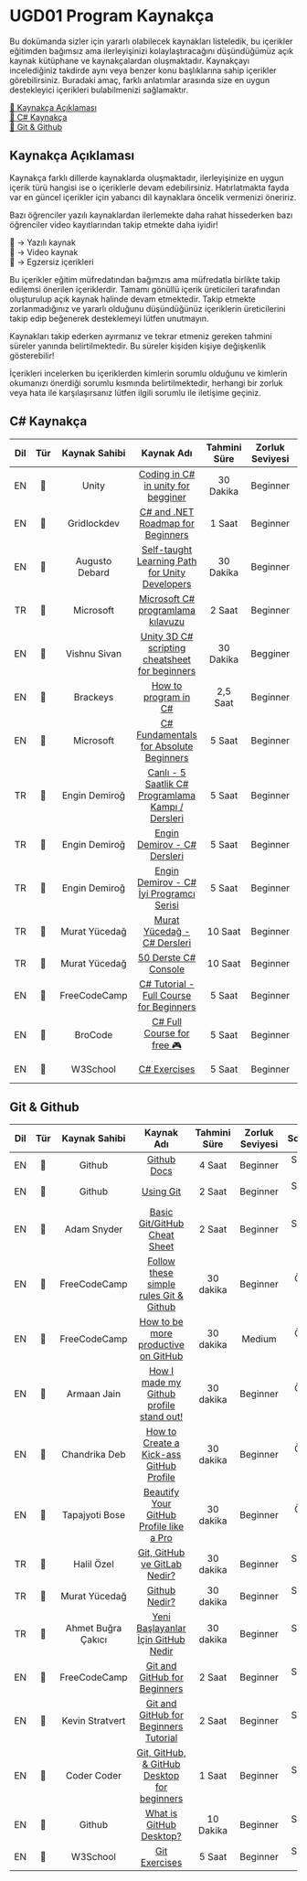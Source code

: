 # UGD01 Program Kaynakça

Bu dokümanda sizler için yararlı olabilecek kaynakları listeledik, bu içerikler eğitimden bağımsız ama ilerleyişinizi kolaylaştıracağını düşündüğümüz açık kaynak kütüphane ve kaynakçalardan oluşmaktadır. Kaynakçayı incelediğiniz takdirde aynı veya benzer konu başlıklarına sahip içerikler görebilirsiniz. Buradaki amaç, farklı anlatımlar arasında size en uygun destekleyici içerikleri bulabilmenizi sağlamaktır.

[📌 Kaynakça Açıklaması](#1) <br>
[📌 C# Kaynakça](#2) <br>
[📌 Git & Github](#3) <br>



## <a name="1"></a>Kaynakça Açıklaması

Kaynakça farklı dillerde kaynaklarda oluşmaktadır, ilerleyişinize en uygun içerik türü hangisi ise o içeriklerle devam edebilirsiniz. Hatırlatmakta fayda var en güncel içerikler için yabancı dil kaynaklara öncelik vermenizi öneririz.

Bazı öğrenciler yazılı kaynaklardan ilerlemekte daha rahat hissederken bazı öğrenciler video kayıtlarından takip etmekte daha iyidir!

📑 -> Yazılı kaynak  <br>
🎥 -> Video kaynak <br>
📝 -> Egzersiz içerikleri <br>

Bu içerikler eğitim müfredatından bağımzıs ama müfredatla birlikte takip edilemsi önerilen içeriklerdir. Tamamı gönüllü içerik üreticileri tarafından oluşturulup açık kaynak halinde devam etmektedir. Takip etmekte zorlanmadığınız ve yararlı olduğunu düşündüğünüz içeriklerin üreticilerini takip edip beğenerek desteklemeyi lütfen unutmayın.

Kaynakları takip ederken ayırmanız ve tekrar etmeniz gereken tahmini süreler yanında belirtilmektedir. Bu süreler kişiden kişiye değişkenlik gösterebilir!

İçerikleri incelerken bu içeriklerden kimlerin sorumlu olduğunu ve kimlerin okumanızı önerdiği sorumlu kısmında belirtilmektedir, herhangi bir zorluk veya hata ile karşılaşırsanız lütfen ilgili sorumlu ile iletişime geçiniz.

## <a name="2"></a>C# Kaynakça

|Dil|Tür  |Kaynak Sahibi |         Kaynak Adı          |  Tahmini Süre |Zorluk Seviyesi |Sorumlu |
|:--:|:-----:|:-----:|:-------------------------------------:|:--------------:|:-------------:|:---------------------:|
|EN  |📑     |Unity | [Coding in C# in unity for begginer](https://unity.com/how-to/learning-c-sharp-unity-beginners)                                                        |30 Dakika        |Beginner  | Ömer Ekit          |
|EN  |📑     |Gridlockdev | [C# and .NET Roadmap for Beginners](https://github.com/gridlocdev/csharp-learning-roadmap)                                                             |1 Saat           |Beginner | Ömer Ekit          |  
|EN  |📑     |Augusto Debard | [Self-taught Learning Path for Unity Developers](https://medium.com/@amichelidebard/self-taught-learning-path-for-unity-developers-cedbc0e2c73a)       |30 Dakika        |Beginner | Ömer Ekit          |   
|TR  |📑     |Microsoft | [Microsoft C# programlama kılavuzu](https://learn.microsoft.com/tr-tr/dotnet/csharp/programming-guide/)                                                |2 Saat           |Beginner | Ömer Ekit          |   
|EN  |📑     |Vishnu Sivan | [Unity 3D C# scripting cheatsheet for beginners](https://blog.devgenius.io/unity-3d-c-scripting-cheatsheet-for-beginners-be6030b5a9ed)                 |30 Dakika        |Begginer | Ömer Ekit          |
|EN  |🎥     |Brackeys | [How to program in C#](https://www.youtube.com/playlist?list=PLPV2KyIb3jR4CtEelGPsmPzlvP7ISPYzR)                 |2,5 Saat        |Beginner | Ömer Ekit          |
|EN  |🎥     |Microsoft | [C# Fundamentals for Absolute Beginners](https://learn.microsoft.com/en-us/shows/csharp-fundamentals-for-absolute-beginners/)                 |5 Saat        |Beginner | Ömer Ekit          |
|TR  |🎥     |Engin Demiroğ  | [Canlı - 5 Saatlik C# Programlama Kampı / Dersleri](https://www.youtube.com/watch?v=2EkMrrX9sYY&ab_channel=EnginDemiro%C4%9F)                 |5 Saat        |Beginner | Ömer Ekit          |
|TR  |🎥     |Engin Demiroğ | [Engin Demirov - C# Dersleri](https://www.youtube.com/playlist?list=PLqG356ExoxZU5keiJwuHDpXqULLffwRYD)                 |5 Saat        |Beginner | Ömer Ekit          |
|TR  |🎥     |Engin Demiroğ | [Engin Demirov - C# İyi Programcı Serisi](https://www.youtube.com/playlist?list=PLqG356ExoxZXauNTWImDGmhSXEB7TBah-)                 |5 Saat        |Beginner | Ömer Ekit          |
|TR  |🎥     |Murat Yücedağ | [Murat Yücedağ - C# Dersleri](https://www.youtube.com/playlist?list=PLqG356ExoxZXauNTWImDGmhSXEB7TBah-)                 |10 Saat        |Beginner | Ömer Ekit          |
|TR  |🎥     |Murat Yücedağ | [50 Derste C# Console](https://www.youtube.com/playlist?list=PLKnjBHu2xXNPKBD9ZatMx5XHFIekWIU78)                 |10 Saat        |Beginner | Ersoy Kaya          |
|EN  |🎥     |FreeCodeCamp | [C# Tutorial - Full Course for Beginners](https://www.youtube.com/watch?v=GhQdlIFylQ8&ab_channel=freeCodeCamp.org)                 |5 Saat        |Beginner | Ömer Ekit          |
|EN  |🎥     |BroCode | [C# Full Course for free 🎮](https://www.youtube.com/watch?v=wxznTygnRfQ&ab_channel=BroCode)                 |5 Saat        |Beginner | Ömer Ekit          |
|EN  |📝     |W3School | [C# Exercises](https://www.w3schools.com/cs/cs_exercises.php)                 |5 Saat        |Beginner | Ömer Ekit          |

## <a name="3"></a>Git & Github

|Dil|Tür  |Kaynak Sahibi |         Kaynak Adı          |  Tahmini Süre |Zorluk Seviyesi |Sorumlu |
|:--:|:-----:|:-----:|:-------------------------------------:|:--------------:|:-------------:|:---------------------:|
|EN  |📑     |Github | [Github Docs](https://docs.github.com/en)                                                        |4 Saat        |Beginner  | Serkan Alıç          |
|EN  |📑     |Github | [Using Git](https://docs.github.com/en/get-started/using-git/about-git#:~:text=Using-,Git,-About%20Git)                                                             |2 Saat          |Beginner | Serkan Alıç         |  
|EN  |📑     |Adam Snyder | [Basic Git/GitHub Cheat Sheet](https://medium.com/better-programming/basic-git-github-cheat-sheet-fa020831cb35)                                                             |2 Saat          |Beginner | Serkan Alıç         |
|EN  |📑     |FreeCodeCamp | [Follow these simple rules Git & Github](https://medium.com/free-code-camp/follow-these-simple-rules-and-youll-become-a-git-and-github-master-e1045057468f)                                                             |30 dakika          |Beginner | Ömer ekit         |
|EN  |📑     |FreeCodeCamp | [How to be more productive on GitHub](https://medium.com/free-code-camp/how-to-be-more-productive-on-github-c3cedab043e3)                                                             |30 dakika          |Medium | Ömer ekit         |
|EN  |📑     |Armaan Jain | [How I made my Github profile stand out!](https://medium.com/@developinggamer/how-i-made-my-github-profile-stand-out-d2d2bf6e98c7)                                                             |30 dakika          |Beginner | Ömer ekit         |
|EN  |📑     |Chandrika Deb | [How to Create a Kick-ass GitHub Profile](https://medium.com/geekculture/how-to-create-a-kick-ass-github-profile-that-attracts-top-tech-jobs-784e618b9048)                                                             |30 dakika          |Beginner | Ömer ekit         |
|EN  |📑     |Tapajyoti Bose | [Beautify Your GitHub Profile like a Pro](https://tapajyoti-bose.medium.com/beautify-your-github-profile-like-a-pro-2f7922895953)                                                             |30 dakika          |Beginner | Ömer ekit         |
|TR  |📑     |Halil Özel | [Git, GitHub ve GitLab Nedir?](https://medium.com/@halilozel1903/git-github-ve-gitlab-nedir-e51a87e8e4e7)                                                             |30 dakika          |Beginner | Serkan Alıç         |
|TR  |🎥     |Murat Yücedağ | [Github Nedir?](https://www.youtube.com/watch?v=OEFKEvUVs-8&ab_channel=MuratY%C3%BCceda%C4%9F)                                                             |30 dakika          |Beginner | Serkan Alıç         | 
|TR  |🎥     |Ahmet Buğra Çakıcı | [Yeni Başlayanlar İçin GitHub Nedir](https://www.youtube.com/watch?v=TWAMUbS4KQA&ab_channel=AhmetBu%C4%9Fra%C3%87ak%C4%B1c%C4%B1)                                                             |30 dakika          |Beginner | Serkan Alıç         | 
|EN  |🎥     |FreeCodeCamp | [Git and GitHub for Beginners](https://www.youtube.com/watch?v=RGOj5yH7evk&ab_channel=freeCodeCamp.org)                                                             |2 Saat          |Beginner | Serkan Alıç         | 
|EN  |🎥     |Kevin Stratvert | [Git and GitHub for Beginners Tutorial](https://www.youtube.com/watch?v=tRZGeaHPoaw&ab_channel=KevinStratvert)                                                             |2 Saat          |Beginner | Serkan Alıç         | 
|EN  |🎥     |Coder Coder | [Git, GitHub, & GitHub Desktop for beginners](https://www.youtube.com/watch?v=8Dd7KRpKeaE&ab_channel=CoderCoder)                                                             |1 Saat          |Beginner | Serkan Alıç         | 
|EN  |🎥     |Github | [What is GitHub Desktop?](https://www.youtube.com/watch?v=l7uo1d3R0Wo&ab_channel=GitHub)                                                             |10 Dakika          |Beginner | Serkan Alıç         | 
|EN  |📝     |W3School | [Git Exercises](https://www.w3schools.com/git/git_exercises.asp)                 |5 Saat        |Beginner | Serkan Alıç          |



